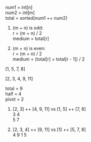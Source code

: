 num1 = int[n]    
num2 = int[m]    
total = sorted(num1 ++ num2)    

1. (m + n) is odd:    
r = (m + n) / 2    
medium = total[r]    

2. (m + n) is even:        
r = (m + n) / 2    
medium = (total[r] + total[r - 1]) / 2    


[1, 5, 7, 8]

[2, 3, 4, 9, 11]

total = 9  
half = 4  
pivot = 2  

1. [2, 3] ++ [4, 9, 11] vs [1, 5] ++ [7, 8]  
3  4  
5  7  

2. [2, 3, 4] ++ [9, 11] vs [1] ++ [5, 7, 8]  
4  9
1  5
